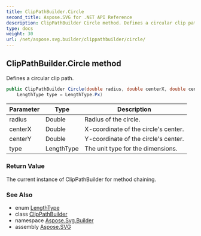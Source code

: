 ```yaml
---
title: ClipPathBuilder.Circle
second_title: Aspose.SVG for .NET API Reference
description: ClipPathBuilder Circle method. Defines a circular clip path
type: docs
weight: 30
url: /net/aspose.svg.builder/clippathbuilder/circle/
---
```

## ClipPathBuilder.Circle method

Defines a circular clip path.

```csharp
public ClipPathBuilder Circle(double radius, double centerX, double centerY, 
    LengthType type = LengthType.Px)
```

| Parameter | Type | Description |
| --- | --- | --- |
| radius | Double | Radius of the circle. |
| centerX | Double | X-coordinate of the circle's center. |
| centerY | Double | Y-coordinate of the circle's center. |
| type | LengthType | The unit type for the dimensions. |

### Return Value

The current instance of ClipPathBuilder for method chaining.

### See Also

* enum [LengthType](../../lengthtype/)
* class [ClipPathBuilder](../)
* namespace [Aspose.Svg.Builder](../../../aspose.svg.builder/)
* assembly [Aspose.SVG](../../../)
